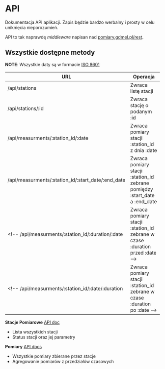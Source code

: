 # API

Dokumentacja API aplikacji. Zapis będzie bardzo werbalny i prosty w celu uniknięcia nieporozumień.

API to tak naprawdę _middleware_ napisan nad [pomiary.gdmel.pl/rest](http://pomiary.gdmel.pl/rest).

## Wszystkie dostępne metody

**NOTE**: Wszystkie daty są w formacie [ISO 8601](https://en.wikipedia.org/wiki/ISO_8601)

URL                                                | Operacja
-------------------------------------------------- | --------------------------------------------------------------------------
/api/stations                                      | Zwraca listę stacji
/api/stations/:id                                  | Zwraca stację o podanym :id
/api/measurments/:station_id/:date                 | Zwraca pomiary stacji :station_id z dnia :date
/api/measurments/:station_id/:start_date/:end_date | Zwraca pomiary stacji :station_id zebrane pomiędzy :start_date a :end_date
<!-- /api/measurments/:station_id/:duration/:date       | Zwraca pomiary stacji :station_id zebrane w czase :duration przed :date -->
<!-- /api/measurments/:station_id/:date/:duration       | Zwraca pomiary stacji :station_id zebrane w czase :duration po :date -->

**Stacje Pomiarowe** [API doc](stations.md)

- Lista wszystkich stacji
- Status stacji oraz jej parametry

**Pomiary** [API docs](api/measurments.md)

- Wszystkie pomiary zbierane przez stacje
- Agregowanie pomiarów z przedziałów czasowych
